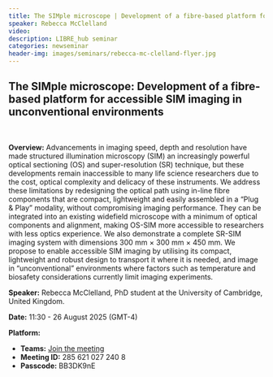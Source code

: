 ```yaml
---
title: The SIMple microscope | Development of a fibre-based platform for accessible SIM imaging in unconventional environments
speaker: Rebecca McClelland
video: 
description: LIBRE_hub seminar
categories: newseminar
header-img: images/seminars/rebecca-mc-clelland-flyer.jpg
---
```


## The SIMple microscope: Development of a fibre-based platform for accessible SIM imaging in unconventional environments
<br>

**Overview:** 
Advancements in imaging speed, depth and resolution have made structured illumination microscopy (SIM) an increasingly powerful optical sectioning (OS) and super-resolution (SR) technique, but these developments remain inaccessible to many life science researchers due to the cost, optical complexity and delicacy of these instruments. We address these limitations by redesigning the optical path using in-line fibre components that are compact, lightweight and easily assembled in a “Plug & Play” modality, without compromising imaging performance. They can be integrated into an existing widefield microscope with a minimum of optical components and alignment, making OS-SIM more accessible to researchers with less optics experience. We also demonstrate a complete SR-SIM imaging system with dimensions 300 mm × 300 mm × 450 mm. We propose to enable accessible SIM imaging by utilising its compact, lightweight and robust design to transport it where it is needed, and image in “unconventional” environments where factors such as temperature and biosafety considerations currently limit imaging experiments. 

**Speaker:** Rebecca McClelland, PhD student at the University of Cambridge, United Kingdom.

**Date:** 11:30 - 26 August 2025 (GMT-4)

**Platform:**
- **Teams:** [Join the meeting](https://nam10.safelinks.protection.outlook.com/ap/t-59584e83/?url=https%3A%2F%2Fteams.microsoft.com%2Fl%2Fmeetup-join%2F19%253ameeting_ZmY2OWNlOTctZTc4NS00MjM2LTkwODQtMDY1ZjE0ODcxODBm%2540thread.v2%2F0%3Fcontext%3D%257b%2522Tid%2522%253a%25225ff5d9fa-f83f-4ac1-a4d2-eb48ea0a00d2%2522%252c%2522Oid%2522%253a%2522b066b156-36d2-4bf1-8723-85ab0bba4b91%2522%257d&data=05%7C02%7Cpgpadilla%40uc.cl%7Ce9c1043a4b434432037208ddc8fe4268%7C5ff5d9faf83f4ac1a4d2eb48ea0a00d2%7C0%7C0%7C638887716563351119%7CUnknown%7CTWFpbGZsb3d8eyJFbXB0eU1hcGkiOnRydWUsIlYiOiIwLjAuMDAwMCIsIlAiOiJXaW4zMiIsIkFOIjoiTWFpbCIsIldUIjoyfQ%3D%3D%7C0%7C%7C%7C&sdata=JOcqY%2Feo8PUQKJWT2wdzRqBfvgEleZD%2B3TGDOpM5%2F7o%3D&reserved=0)
- **Meeting ID:** 285 621 027 240 8
- **Passcode:** BB3DK9nE